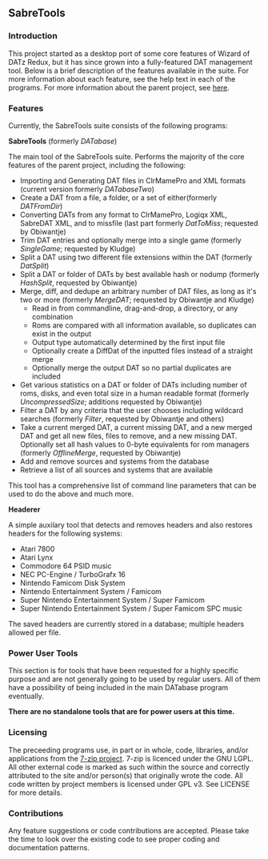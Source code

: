 <h2>SabreTools</h2>

<h3>Introduction</h3>

This project started as a desktop port of some core features of Wizard of DATz Redux, but it has since grown into a fully-featured DAT management tool. Below is a brief description of the features available in the suite. For more information about each feature, see the help text in each of the programs. For more information about the parent project, see <a href="https://github.com/mnadareski/wizzardRedux">here</a>.

<h3>Features</h3>

Currently, the SabreTools suite consists of the following programs:

<!--
<b>SabreTools UI</b>
<p/>
A bare-bones attempt at providing a true GUI experience for the SabreTools suite. Currently only provides the following functions:
<ul>
	<li>Importing and Generating DAT files in ClrMamePro and XML formats</li>
</ul>
This tool is not recommended for any usage.
-->

<b>SabreTools</b> (formerly <i>DATabase</i>)
<p/>
The main tool of the SabreTools suite. Performs the majority of the core features of the parent project, including the following:
<ul>
	<li>Importing and Generating DAT files in ClrMamePro and XML formats (current version formerly <i>DATabaseTwo</i>)</li>
	<li>Create a DAT from a file, a folder, or a set of either(formerly <i>DATFromDir</i>)</li>
	<li>Converting DATs from any format to ClrMamePro, Logiqx XML, SabreDAT XML, and to missfile (last part formerly <i>DatToMiss</i>; requested by Obiwantje)</li>
	<li>Trim DAT entries and optionally merge into a single game (formerly <i>SingleGame</i>; requested by Kludge)</li>
	<li>Split a DAT using two different file extensions within the DAT (formerly <i>DatSplit</i>)</li>
	<li>Split a DAT or folder of DATs by best available hash or nodump (formerly <i>HashSplit</i>, requested by Obiwantje)</li>
	<li>Merge, diff, and dedupe an arbitrary number of DAT files, as long as it's two or more (formerly <i>MergeDAT</i>; requested by Obiwantje and Kludge)
		<ul>
			<li>Read in from commandline, drag-and-drop, a directory, or any combination</li>
			<li>Roms are compared with all information available, so duplicates can exist in the output</li>
			<li>Output type automatically determined by the first input file</li>
			<li>Optionally create a DiffDat of the inputted files instead of a straight merge</li>
			<li>Optionally merge the output DAT so no partial duplicates are included</li>
		</ul>
	</li>
	<li>Get various statistics on a DAT or folder of DATs including number of roms, disks, and even total size in a human readable format (formerly <i>UncompressedSize</i>; additions requested by Obiwantje)</li>
	<li>Filter a DAT by any criteria that the user chooses including wildcard searches (formerly <i>Filter</i>, requested by Obiwantje and others)</li>
	<li>Take a current merged DAT, a current missing DAT, and a new merged DAT and get all new files, files to remove, and a new missing DAT. Optionally set all hash values to 0-byte equivalents for rom managers (formerly <i>OfflineMerge</i>, requested by Obiwantje)</li>
	<li>Add and remove sources and systems from the database</li>
	<li>Retrieve a list of all sources and systems that are available</li>
</ul>
This tool has a comprehensive list of command line parameters that can be used to do the above and much more.

<b>Headerer</b>
<p/>
A simple auxilary tool that detects and removes headers and also restores headers for the following systems:
<ul>
	<li>Atari 7800</li>
	<li>Atari Lynx</li>
	<li>Commodore 64 PSID music</li>
	<li>NEC PC-Engine / TurboGrafx 16</li>
	<li>Nintendo Famicom Disk System</li>
	<li>Nintendo Entertainment System / Famicom</li>
	<li>Super Nintendo Entertainment System / Super Famicom</li>
	<li>Super Nintendo Entertainment System / Super Famicom SPC music</li>
</ul>
The saved headers are currently stored in a database; multiple headers allowed per file.

<h3>Power User Tools</h3>

This section is for tools that have been requested for a highly specific purpose and are not generally going to be used by regular users. All of them have a possibility of being included in the main DATabase program eventually.

<b>There are no standalone tools that are for power users at this time.</b>

<h3>Licensing</h3>
<p/>
The preceeding programs use, in part or in whole, code, libraries, and/or applications from the <a href="www.7-zip.org">7-zip project</a>. 7-zip is licenced under the GNU LGPL.<br/>
All other external code is marked as such within the source and correctly attributed to the site and/or person(s) that originally wrote the code.
All code written by project members is licensed under GPL v3. See LICENSE for more details.

<h3>Contributions</h3>

Any feature suggestions or code contributions are accepted. Please take the time to look over the existing code to see proper coding and documentation patterns.